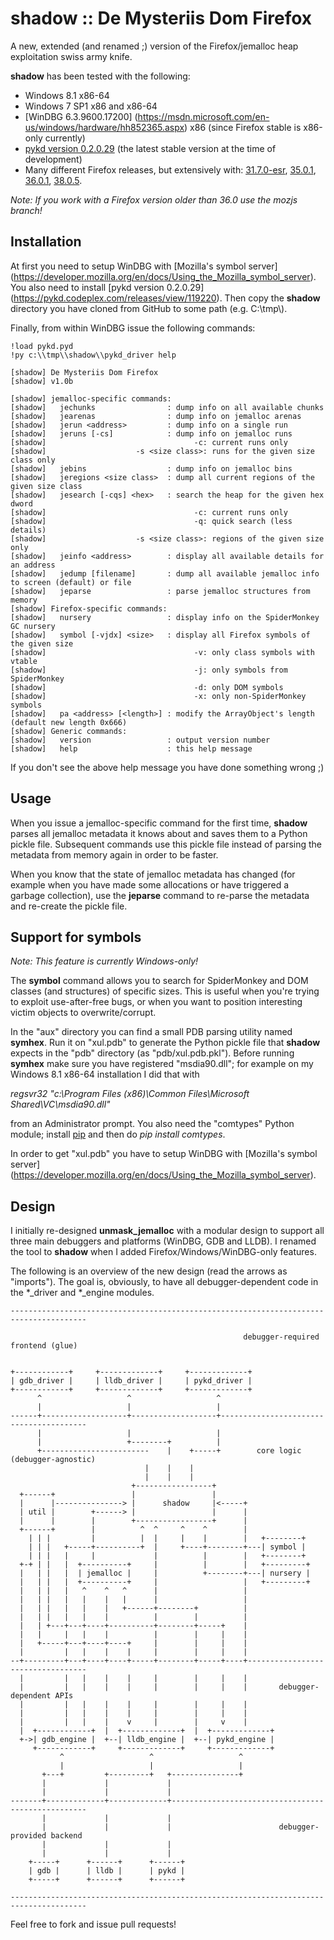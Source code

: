shadow :: De Mysteriis Dom Firefox
==================================

A new, extended (and renamed ;) version of the Firefox/jemalloc heap
exploitation swiss army knife.

**shadow** has been tested with the following:

* Windows 8.1 x86-64
* Windows 7 SP1 x86 and x86-64
* [WinDBG 6.3.9600.17200]
(https://msdn.microsoft.com/en-us/windows/hardware/hh852365.aspx)
x86 (since Firefox stable is x86-only currently)
* [pykd version 0.2.0.29](https://pykd.codeplex.com/releases/view/119220)
(the latest stable version at the time of development)
* Many different Firefox releases, but extensively with:
[31.7.0-esr](http://ftp.mozilla.org/pub/mozilla.org/firefox/releases/31.7.0esr/),
[35.0.1](http://ftp.mozilla.org/pub/mozilla.org/firefox/releases/35.0.1/),
[36.0.1](http://ftp.mozilla.org/pub/mozilla.org/firefox/releases/36.0.1/),
[38.0.5](http://ftp.mozilla.org/pub/mozilla.org/firefox/releases/38.0.5/).

*Note: If you work with a Firefox version older than 36.0 use the mozjs branch!*

Installation
------------

At first you need to setup WinDBG with [Mozilla's symbol server]
(https://developer.mozilla.org/en/docs/Using_the_Mozilla_symbol_server).
You also need to install [pykd version 0.2.0.29]
(https://pykd.codeplex.com/releases/view/119220). Then copy the **shadow**
directory you have cloned from GitHub to some path (e.g. C:\\tmp\\).

Finally, from within WinDBG issue the following commands:

```
!load pykd.pyd
!py c:\\tmp\\shadow\\pykd_driver help

[shadow] De Mysteriis Dom Firefox
[shadow] v1.0b

[shadow] jemalloc-specific commands:
[shadow]   jechunks                : dump info on all available chunks
[shadow]   jearenas                : dump info on jemalloc arenas
[shadow]   jerun <address>         : dump info on a single run
[shadow]   jeruns [-cs]            : dump info on jemalloc runs
[shadow]                                 -c: current runs only
[shadow]                    -s <size class>: runs for the given size class only
[shadow]   jebins                  : dump info on jemalloc bins
[shadow]   jeregions <size class>  : dump all current regions of the given size class
[shadow]   jesearch [-cqs] <hex>   : search the heap for the given hex dword
[shadow]                                 -c: current runs only
[shadow]                                 -q: quick search (less details)
[shadow]                    -s <size class>: regions of the given size only
[shadow]   jeinfo <address>        : display all available details for an address
[shadow]   jedump [filename]       : dump all available jemalloc info to screen (default) or file
[shadow]   jeparse                 : parse jemalloc structures from memory
[shadow] Firefox-specific commands:
[shadow]   nursery                 : display info on the SpiderMonkey GC nursery
[shadow]   symbol [-vjdx] <size>   : display all Firefox symbols of the given size
[shadow]                                 -v: only class symbols with vtable
[shadow]                                 -j: only symbols from SpiderMonkey
[shadow]                                 -d: only DOM symbols
[shadow]                                 -x: only non-SpiderMonkey symbols
[shadow]   pa <address> [<length>] : modify the ArrayObject's length (default new length 0x666)
[shadow] Generic commands:
[shadow]   version                 : output version number
[shadow]   help                    : this help message
```

If you don't see the above help message you have done something wrong ;)

Usage
-----

When you issue a jemalloc-specific command for the first time, **shadow** parses
all jemalloc metadata it knows about and saves them to a Python pickle file.
Subsequent commands use this pickle file instead of parsing the metadata from
memory again in order to be faster.

When you know that the state of jemalloc metadata has changed (for example when
you have made some allocations or have triggered a garbage collection), use the
**jeparse** command to re-parse the metadata and re-create the pickle file.

Support for symbols
-------------------

*Note: This feature is currently Windows-only!*

The **symbol** command allows you to search for SpiderMonkey and DOM classes (and
structures) of specific sizes. This is useful when you're trying to exploit
use-after-free bugs, or when you want to position interesting victim objects to
overwrite/corrupt.

In the "aux" directory you can find a small PDB parsing utility named **symhex**.
Run it on "xul.pdb" to generate the Python pickle file that **shadow** expects in
the "pdb" directory (as "pdb/xul.pdb.pkl"). Before running **symhex** make sure
you have registered "msdia90.dll"; for example on my Windows 8.1 x86-64
installation I did that with

*regsvr32 "c:\Program Files (x86)\Common Files\Microsoft Shared\VC\msdia90.dll"*

from an Administrator prompt. You also need the "comtypes" Python module; install
[pip](https://pip.pypa.io/en/latest/installing.html) and then do
*pip install comtypes*.

In order to get "xul.pdb" you have to setup WinDBG with [Mozilla's symbol server]
(https://developer.mozilla.org/en/docs/Using_the_Mozilla_symbol_server).

Design
------

I initially re-designed **unmask_jemalloc** with a modular design to support all
three main debuggers and platforms (WinDBG, GDB and LLDB). I renamed the tool to
**shadow** when I added Firefox/Windows/WinDBG-only features.

The following is an overview of the new design (read the arrows as "imports"). The
goal is, obviously, to have all debugger-dependent code in the *_driver and *_engine
modules.

    ---------------------------------------------------------------------------------------

                                                        debugger-required frontend (glue)


    +------------+     +-------------+     +-------------+
    | gdb_driver |     | lldb_driver |     | pykd_driver |
    +------------+     +-------------+     +-------------+
          ^                   ^                   ^
          |                   |                   |
    ------+-------------------+-------------------+----------------------------------------
          |                   |                   |   
          |                   +--------+          |
          +------------------------    |    +-----+        core logic (debugger-agnostic)
                                  |    |    |
                                  |    |    |
                               +-----------------+
      +------+                 |                 |
      |      |---------------> |      shadow     |<-----+
      | util |        +------> |                 |      |
      |      |        |        +-----------------+      |
      +------+        |          ^  ^     ^    ^        |
        | | |         |          |  |     |    |        |   +--------+
        | | |   +-----+----------+  |     +----+--------+---| symbol |
        | | |   |     |             |          |        |   +--------+
      +-+ | |   |  +----------+     |          |        |   +---------+
      |   | |   |  | jemalloc |     |          +--------+---| nursery |
      |   | |   |  +----------+     |                   |   +---------+
      |   | |   |   ^    ^   ^      |                   |
      |   | |   |   |    |   |      |                   |
      |   | |   |   |    |   +------+--------+          |
      |   | |   |   |    |          |        |          |
      |   | +---+---+----+----------+--------+-----+    |
      |   |     |   |    |          |        |     |    |
      |   +-----+---+----+----+     |        |     |    |
      |         |   |    |    |     |        |     |    |
    --+---------+---+----+----+-----+--------+-----+----+----------------------------------
      |         |   |    |    |     |        |     |    |
      |         |   |    |    |     |        |     |    |       debugger-dependent APIs
      |         |   |    |    |     |        |     |    |
      |         |   |    |    |     |        |     |    |
      |         |   |    |    v     |        |     v    |
      |  +------------+  |  +-------------+  |  +-------------+
      +->| gdb_engine |  +--| lldb_engine |  +--| pykd_engine |
         +------------+     +-------------+     +-------------+
               ^                   ^                   ^
               |                   |                   |
           +---+         +---------+   +---------------+
           |             |             |
           |             |             |
    -------+-------------+-------------+---------------------------------------------------
           |             |             |
           |             |             |                        debugger-provided backend
           |             |             |
           |             |             |
        +-----+      +------+      +------+
        | gdb |      | lldb |      | pykd |
        +-----+      +------+      +------+

    ---------------------------------------------------------------------------------------

Feel free to fork and issue pull requests!

